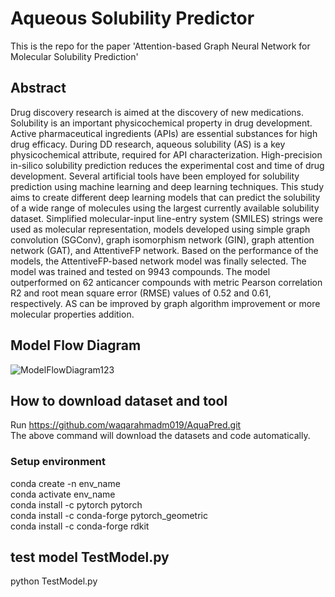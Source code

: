 # Aqueous Solubility Predictor
This is the repo for the paper 'Attention-based Graph Neural Network for Molecular Solubility Prediction'
## Abstract
Drug discovery research is aimed at the discovery of new medications. Solubility
is an important physicochemical property in drug development. Active pharmaceutical ingredients (APIs) are essential substances for high drug efficacy. During DD
research, aqueous solubility (AS) is a key physicochemical attribute, required for API
characterization. High-precision in-silico solubility prediction reduces the experimental cost and time of drug development. Several artificial tools have been employed
for solubility prediction using machine learning and deep learning techniques. This
study aims to create different deep learning models that can predict the solubility
of a wide range of molecules using the largest currently available solubility dataset.
Simplified molecular-input line-entry system (SMILES) strings were used as molecular representation, models developed using simple graph convolution (SGConv), graph isomorphism network (GIN), graph attention network (GAT), and AttentiveFP network. Based on the performance of the models, the AttentiveFP-based network model
was finally selected. The model was trained and tested on 9943 compounds. The
model outperformed on 62 anticancer compounds with metric Pearson correlation R2
and root mean square error (RMSE) values of 0.52 and 0.61, respectively. AS can be
improved by graph algorithm improvement or more molecular properties addition.

## Model Flow Diagram
![ModelFlowDiagram123](https://user-images.githubusercontent.com/8627287/202886059-3830a1e8-01c0-4b30-a7a1-51eef4f1b986.jpg)
## How to download dataset and tool
Run https://github.com/waqarahmadm019/AquaPred.git <br>
The above command will download the datasets and code automatically.<br>
### Setup environment
conda create -n env_name <br> 
conda activate env_name <br>
conda install -c pytorch pytorch <br>
conda install -c conda-forge pytorch_geometric <br>
conda install -c conda-forge rdkit <br>

## test model TestModel.py
python TestModel.py

